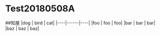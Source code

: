 # Test20180508A

##知屋
|dog | bird | cat| 
|----|------|----|
|foo | foo  | foo|
|bar | bar  | bar| 
|baz | baz  | baz|
